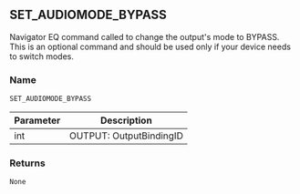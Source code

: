 ## SET\_AUDIOMODE\_BYPASS

Navigator EQ command called to change the output's mode to BYPASS. This is an optional command and should be used only if your device needs to switch modes.


### Name

`SET_AUDIOMODE_BYPASS`


| Parameter | Description             |
| --------- | ----------------------- |
| int       | OUTPUT: OutputBindingID |


### Returns

`None`


